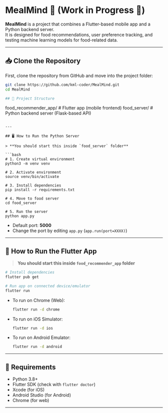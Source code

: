 # MealMind 🍴 (Work in Progress 🚧)

**MealMind** is a project that combines a Flutter-based mobile app and a Python backend server.  
It is designed for food recommendations, user preference tracking, and testing machine learning models for food-related data.

---

## 📥 Clone the Repository

First, clone the repository from GitHub and move into the project folder:

```bash
git clone https://github.com/kml-coder/MealMind.git
cd MealMind

## 📂 Project Structure

```
food_recommender_app/   # Flutter app (mobile frontend)
food_server/            # Python backend server (Flask-based API)
```

---

## 🖥 How to Run the Python Server

> **You should start this inside `food_server` folder**

```bash
# 1. Create virtual environment
python3 -m venv venv

# 2. Activate environment
source venv/bin/activate

# 3. Install dependencies
pip install -r requirements.txt

# 4. Move to food server
cd food_server

# 5. Run the server
python app.py
```

- Default port: **5000**
- Change the port by editing `app.py` (`app.run(port=XXXX)`)

---

## 📱 How to Run the Flutter App

> **You should start this inside `food_recommender_app` folder**

```bash
# Install dependencies
flutter pub get

# Run app on connected device/emulator
flutter run
```

- To run on Chrome (Web):
  ```bash
  flutter run -d chrome
  ```

- To run on iOS Simulator:
  ```bash
  flutter run -d ios
  ```

- To run on Android Emulator:
  ```bash
  flutter run -d android
  ```

---

## 🔧 Requirements
- Python 3.8+
- Flutter SDK (check with `flutter doctor`)
- Xcode (for iOS)
- Android Studio (for Android)
- Chrome (for web)

---
